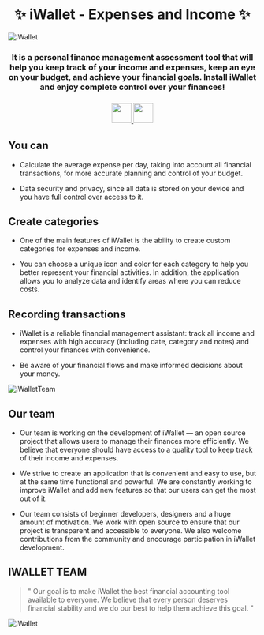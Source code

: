<h1 align="center">✨ iWallet - Expenses and Income ✨</h1>

![iWallet](https://github.com/idevnva/iWallet/assets/127990298/5f509056-3207-4b3e-8995-4be1347d28c6)

<h3 align="center">
It is a personal finance management assessment tool that will help you keep track of your income and expenses, keep an eye on your budget, and achieve your financial goals. Install iWallet and enjoy complete control over your finances!
</h3>
  
<h3 align="center">
<p float="left">
  <a href="https://apps.apple.com/us/app/iwallet-expenses-and-income/id6447585809">
    <img src="https://img.shields.io/badge/App Store-0D96F6?style=flat" height="40">
  </a>
  <a href="https://idevnva.com/iwallet">
    <img src="https://img.shields.io/badge/Web site-782FEF?style=flat" height="40">
  </a>
</p>
</h3>

## You can
* Calculate the average expense per day, taking into account all financial transactions, for more accurate planning and control of your budget.

* Data security and privacy, since all data is stored on your device and you have full control over access to it.

## Create categories
* One of the main features of iWallet is the ability to create custom categories for expenses and income.

* You can choose a unique icon and color for each category to help you better represent your financial activities. In addition, the application allows you to analyze data and identify areas where you can reduce costs.

## Recording transactions
* iWallet is a reliable financial management assistant: track all income and expenses with high accuracy (including date, category and notes) and control your finances with convenience.

* Be aware of your financial flows and make informed decisions about your money.

![iWalletTeam](https://github.com/iWalletTeam/iWallet/assets/127990298/41e45886-da1c-445c-b5d0-e5c3a2605a30)

## Our team
* Our team is working on the development of iWallet — an open source project that allows users to manage their finances more efficiently. We believe that everyone should have access to a quality tool to keep track of their income and expenses.

* We strive to create an application that is convenient and easy to use, but at the same time functional and powerful. We are constantly working to improve iWallet and add new features so that our users can get the most out of it.

* Our team consists of beginner developers, designers and a huge amount of motivation. We work with open source to ensure that our project is transparent and accessible to everyone. We also welcome contributions from the community and encourage participation in iWallet development.

## IWALLET TEAM
> " Our goal is to make iWallet the best financial accounting tool available to everyone. We believe that every person deserves financial stability and we do our best to help them achieve this goal. "

![iWallet](https://github.com/idevnva/iWallet/assets/127990298/c1397684-89f4-4d84-b936-4c32f6962dfc)





